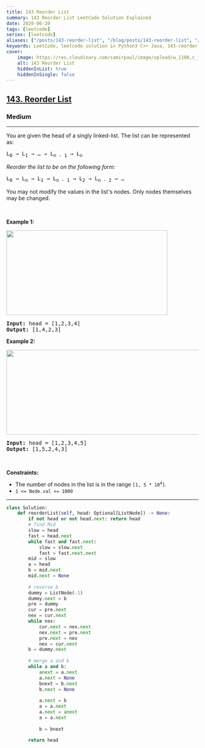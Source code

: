 ```yaml
---
title: 143 Reorder List
summary: 143 Reorder List LeetCode Solution Explained
date: 2020-06-20
tags: [leetcode]
series: [leetcode]
aliases: ["/posts/143-reorder-list", "/blog/posts/143-reorder-list", "/143-reorder-list"]
keywords: LeetCode, leetcode solution in Python3 C++ Java, 143-reorder-list solution
cover:
    image: https://res.cloudinary.com/samirpaul/image/upload/w_1100,c_fit,co_rgb:FFFFFF,l_text:Arial_70_bold:143 Reorder List/problem-solving.webp
    alt: 143 Reorder List
    hiddenInList: true
    hiddenInSingle: false
---
```



<h2><a href="https://leetcode.com/problems/reorder-list/">143. Reorder List</a></h2><h3>Medium</h3><hr><div><p>You are given the head of a singly linked-list. The list can be represented as:</p>

<pre>L<sub>0</sub> → L<sub>1</sub> → … → L<sub>n - 1</sub> → L<sub>n</sub>
</pre>

<p><em>Reorder the list to be on the following form:</em></p>

<pre>L<sub>0</sub> → L<sub>n</sub> → L<sub>1</sub> → L<sub>n - 1</sub> → L<sub>2</sub> → L<sub>n - 2</sub> → …
</pre>

<p>You may not modify the values in the list's nodes. Only nodes themselves may be changed.</p>

<p>&nbsp;</p>
<p><strong>Example 1:</strong></p>
<img alt="" src="https://assets.leetcode.com/uploads/2021/03/04/reorder1linked-list.jpg" style="width: 422px; height: 222px;">
<pre><strong>Input:</strong> head = [1,2,3,4]
<strong>Output:</strong> [1,4,2,3]
</pre>

<p><strong>Example 2:</strong></p>
<img alt="" src="https://assets.leetcode.com/uploads/2021/03/09/reorder2-linked-list.jpg" style="width: 542px; height: 222px;">
<pre><strong>Input:</strong> head = [1,2,3,4,5]
<strong>Output:</strong> [1,5,2,4,3]
</pre>

<p>&nbsp;</p>
<p><strong>Constraints:</strong></p>

<ul>
	<li>The number of nodes in the list is in the range <code>[1, 5 * 10<sup>4</sup>]</code>.</li>
	<li><code>1 &lt;= Node.val &lt;= 1000</code></li>
</ul>
</div>

---




```python
class Solution:
    def reorderList(self, head: Optional[ListNode]) -> None:
        if not head or not head.next: return head
        # find Mid
        slow = head
        fast = head.next
        while fast and fast.next:
            slow = slow.next
            fast = fast.next.next
        mid = slow
        a = head
        b = mid.next
        mid.next = None
        
        # reverse b
        dummy = ListNode(-1)
        dummy.next = b
        pre = dummy
        cur = pre.next
        nex = cur.next
        while nex:
            cur.next = nex.next
            nex.next = pre.next
            pre.next = nex
            nex = cur.next
        b = dummy.next
        
        # merge a and b
        while a and b:
            anext = a.next
            a.next = None
            bnext = b.next
            b.next = None
            
            a.next = b
            a = a.next
            a.next = anext
            a = a.next
            
            b = bnext
        
        return head
```
